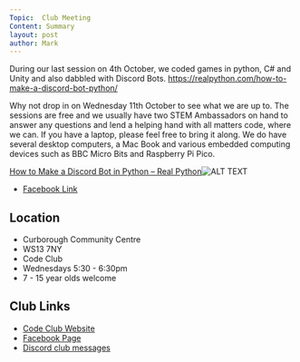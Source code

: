 ```yaml
---
Topic:  Club Meeting
Content: Summary
layout: post
author: Mark
---
```

During our last session on  4th October, we coded games in python, C# and Unity and also dabbled with Discord 
Bots.
https://realpython.com/how-to-make-a-discord-bot-python/

Why not drop in on Wednesday 11th October to see what we are up to. The sessions are free and we usually have two STEM Ambassadors on hand to answer any questions and lend a helping hand with all matters code, where we can. If you have a laptop, please feel free to bring it along. We do have several desktop computers, a Mac Book and various embedded computing devices such as BBC Micro Bits and Raspberry Pi Pico.

[How to Make a Discord Bot in Python – Real Python](https://l.facebook.com/l.php?u=https%3A%2F%2Frealpython.com%2Fhow-to-make-a-discord-bot-python%2F&h=AT3oWBevQUFTwMJdIGa_ra-9R_niwqjI8UYiO2Q8T3fDQAt3QIk7YSAfyu3rFmrufBeZs1Z3esRN9BdEpYpsqhs3DYWbGd5VuhncyDIPqJr6gKIffehT-C_KvIKIrJBN&s=1)![ALT TEXT](https://external.fbhx6-1.fna.fbcdn.net/emg1/v/t13/12121075030561442365?url=https%3A%2F%2Ffiles.realpython.com%2Fmedia%2FHow-to-Make-a-Discord-Bot-With-Python_Watermarked.23887eee3226.jpg&fb_obo=1&utld=realpython.com&stp=c420.0.1080.1080a_dst-emg0_q75_s720x720&ccb=13-1&oh=06_AbGt94e-x02pSIbh70T24LoitSX04JmClSVmJlFoqjahrQ&oe=65282F28&_nc_sid=ff403b)

* [Facebook Link](https://www.facebook.com/720665616418529/posts/830282468790176)

## Location

* Curborough Community Centre
* WS13 7NY
* Code Club
* Wednesdays 5:30 - 6:30pm
* 7 - 15 year olds welcome

## Club Links

* [Code Club Website](https://lichfield-code-club.github.io/)
* [Facebook Page](https://www.facebook.com/LichfieldCoders)
* [Discord club messages](https://discord.gg/szz6xGK)
